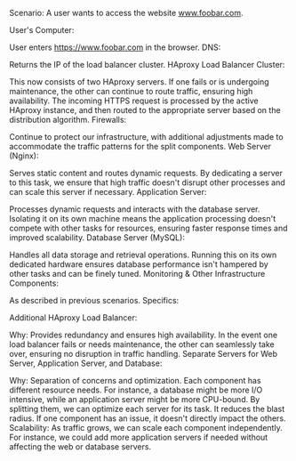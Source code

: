 Scenario: A user wants to access the website www.foobar.com.

User's Computer:

User enters https://www.foobar.com in the browser.
DNS:

Returns the IP of the load balancer cluster.
HAproxy Load Balancer Cluster:

This now consists of two HAproxy servers. If one fails or is undergoing maintenance, the other can continue to route traffic, ensuring high availability.
The incoming HTTPS request is processed by the active HAproxy instance, and then routed to the appropriate server based on the distribution algorithm.
Firewalls:

Continue to protect our infrastructure, with additional adjustments made to accommodate the traffic patterns for the split components.
Web Server (Nginx):

Serves static content and routes dynamic requests. By dedicating a server to this task, we ensure that high traffic doesn't disrupt other processes and can scale this server if necessary.
Application Server:

Processes dynamic requests and interacts with the database server. Isolating it on its own machine means the application processing doesn't compete with other tasks for resources, ensuring faster response times and improved scalability.
Database Server (MySQL):

Handles all data storage and retrieval operations. Running this on its own dedicated hardware ensures database performance isn't hampered by other tasks and can be finely tuned.
Monitoring & Other Infrastructure Components:

As described in previous scenarios.
Specifics:

Additional HAproxy Load Balancer:

Why: Provides redundancy and ensures high availability. In the event one load balancer fails or needs maintenance, the other can seamlessly take over, ensuring no disruption in traffic handling.
Separate Servers for Web Server, Application Server, and Database:

Why: Separation of concerns and optimization.
Each component has different resource needs. For instance, a database might be more I/O intensive, while an application server might be more CPU-bound. By splitting them, we can optimize each server for its task.
It reduces the blast radius. If one component has an issue, it doesn't directly impact the others.
Scalability: As traffic grows, we can scale each component independently. For instance, we could add more application servers if needed without affecting the web or database servers.
